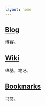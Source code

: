 ```yaml
---
layout: home
---
```


## [Blog](/blog/)
博客。

## [Wiki](/wiki/)
维基，笔记。

## [Bookmarks](/bookmarks/)
书签。
